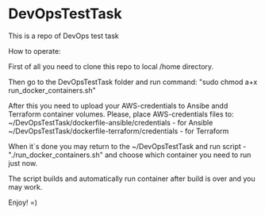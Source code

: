 # DevOpsTestTask
This is a repo of DevOps test task


How to operate:

First of all you need to clone this repo to local /home directory.

Then go to the DevOpsTestTask folder and run command: "sudo chmod a+x run_docker_containers.sh"

After this you need to upload your AWS-credentials to Ansibe andd Terraform container volumes.
Please, place AWS-credentials files to: 
  ~/DevOpsTestTask/dockerfile-ansible/credentials - for Ansible
  ~/DevOpsTestTask/dockerfile-terraform/credentials - for Terraform

When it`s done you may return to the ~/DevOpsTestTask and run script - "./run_docker_containers.sh" and choose which container you need to run just now.

The script builds and automatically run container after build is over and you may work.

Enjoy! =)

